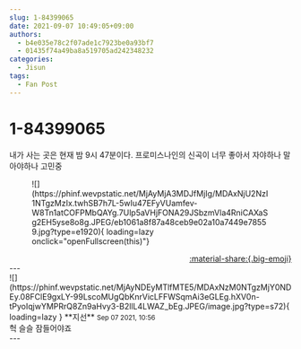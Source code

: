 ```yaml
---
slug: 1-84399065
date: 2021-09-07 10:49:05+09:00
authors:
  - b4e035e78c2f07ade1c7923be0a93bf7
  - 01435f74a49ba8a519705ad242348232
categories:
  - Jisun
tags:
  - Fan Post
---
```


# 1-84399065

<div class="post-container" markdown="1">
<div class="content-container md-sidebar__scrollwrap" markdown="1">

내가 사는 곳은 현재 밤 9시 47분이다. 프로미스나인의 신곡이 너무 좋아서 자야하나 말아야하나 고민중 
<figure markdown="1">
![](https://phinf.wevpstatic.net/MjAyMjA3MDJfMjIg/MDAxNjU2NzI1NTgzMzIx.twhSB7h7L-5wIu47EFyVUamfev-W8Tn1atCOFPMbQAYg.7Ulp5aVHjFONA29JSbzmVla4RniCAXaSg2EH5yse8o8g.JPEG/eb1061a8f87a48ceb9e02a10a7449e78559.jpg?type=e1920){ loading=lazy onclick="openFullscreen(this)"}
</figure>


</div>
</div>

<div style="text-align: right;" markdown="1">
<a href="https://weverse.io/fromis9/fanpost/1-84399065" style="text-align: right;">:material-share:{.big-emoji}</a>
</div>
---

<div class="comments-container md-sidebar__scrollwrap" markdown="1">
<div class="comment" markdown="1">
<div class='id-container' markdown="1">
![](https://phinf.wevpstatic.net/MjAyNDEyMTlfMTE5/MDAxNzM0NTgzMjY0NDEy.08FClE9gxLY-99LscoMUgQbKnrVicLFFWSqmAi3eGLEg.hXV0n-tPyoIqjwYMPRrQ8Zn9aHvy3-B2llL4LWAZ_bEg.JPEG/image.jpg?type=s72){ loading=lazy }
**<span class="artist">지선</span>** <small>Sep 07 2021, 10:56</small><br>
</div>
<div class='comment-body' markdown="1">
헉 슬슬 잠들어야죠
</div>
</div>
</div>
---
